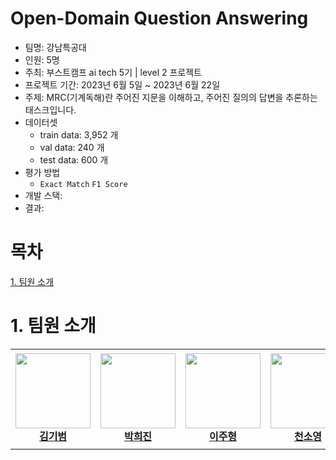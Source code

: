 # Open-Domain Question Answering

- 팀명: 강남특공대
- 인원: 5명
- 주최: 부스트캠프 ai tech 5기 | level 2 프로젝트
- 프로젝트 기간: 2023년 6월 5일 ~ 2023년 6월 22일
- 주제: MRC(기계독해)란 주어진 지문을 이해하고, 주어진 질의의 답변을 추론하는 태스크입니다.
- 데이터셋
  - train data: 3,952 개
  - val data: 240 개
  - test data: 600 개
- 평가 방법
  - `Exact Match` `F1 Score`
- 개발 스택: 
- 결과: 

# 목차
[1. 팀원 소개](#1-팀원-소개)

# 1. 팀원 소개

<table>
    <tr height="160px">
        <td align="center" width="150px">
            <a href="https://github.com/gibum1228"><img height="120px" width="120px" src="https://avatars.githubusercontent.com/gibum1228"/></a>
            <br/>
            <a href="https://github.com/gibum1228"><strong>김기범</strong></a>
            <br />
        </td>
        <td align="center" width="150px">
            <a href="https://github.com/heejinsara"><img height="120px" width="120px" src="https://avatars.githubusercontent.com/heejinsara"/></a>
            <br/>
            <a href="https://github.com/heejinsara"><strong>박희진</strong></a>
            <br />
        </td>
        <td align="center" width="150px">
            <a href="https://github.com/LewisVille-flow"><img height="120px" width="120px" src="https://avatars.githubusercontent.com/LewisVille-flow"/></a>
            <br/>
            <a href="https://github.com/LewisVille-flow"><strong>이주형</strong></a>
            <br />
        </td>
        <td align="center" width="150px">
            <a href="https://github.com/Forbuds"><img height="120px" width="120px" src="https://avatars.githubusercontent.com/Forbuds"/></a>
            <br/>
            <a href="https://github.com/Forbuds"><strong>천소영</strong></a>
            <br />
        </td>
        <td align="center" width="150px">
            <a href="https://github.com/rustic-snob"><img height="120px" width="120px" src="https://avatars.githubusercontent.com/rustic-snob"/></a>
            <br/>
            <a href="https://github.com/rustic-snob"><strong>천재원</strong></a>
            <br />
        </td>
    </tr>
</table>